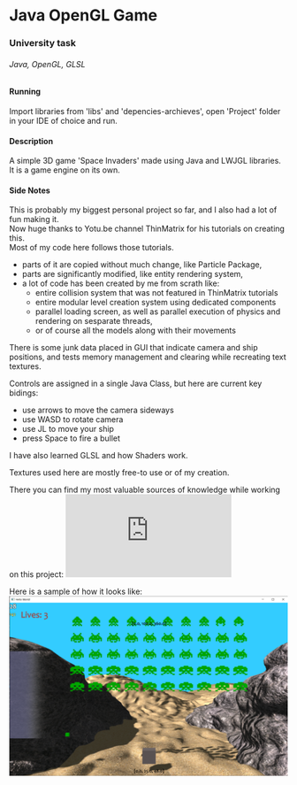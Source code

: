 # Java OpenGL Game
### University task
###### Java, OpenGL, GLSL
#### Running
Import libraries from 'libs' and 'depencies-archieves', open 'Project' folder in your IDE of choice and run.
#### Description
A simple 3D game 'Space Invaders' made using Java and LWJGL libraries.
It is a game engine on its own.
#### Side Notes
This is probably my biggest personal project so far, and I also had a lot of fun making it.  
Now huge thanks to Yotu.be channel ThinMatrix for his tutorials on creating this.  
Most of my code here follows those tutorials.  
- parts of it are copied without much change, like Particle Package,
- parts are significantly modified, like entity rendering system,
- a lot of code has been created by me from scrath like:
  - entire collision system that was not featured in ThinMatrix tutorials
  - entire modular level creation system using dedicated components
  - parallel loading screen, as well as parallel execution of physics and rendering on sesparate threads,
  - or of course all the models along with their movements

There is some junk data placed in GUI that indicate camera and ship positions, and tests memory management and clearing while recreating text textures.

Controls are assigned in a single Java Class, but here are current key bidings:
  - use arrows to move the camera sideways
  - use WASD to rotate camera
  - use JL to move your ship
  - press Space to fire a bullet

I have also learned GLSL and how Shaders work.

Textures used here are mostly free-to use or of my creation.

There you can find my most valuable sources of knowledge while working on this project:
![URL's](https://github.com/MikiWiX/University__OpenGL-Game/edit/main/LearningSources/URLs.txt)

Here is a sample of how it looks like:
![Sample Screenshot](https://github.com/MikiWiX/University__OpenGL-Game/blob/main/Sample.png)
